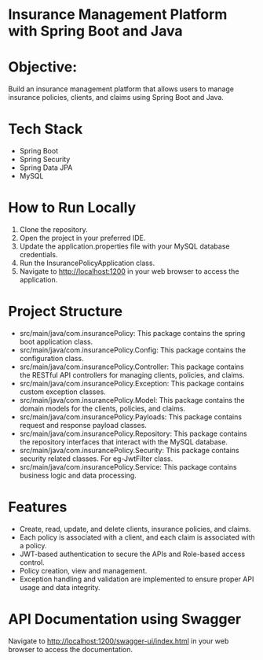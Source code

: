 <h1>Insurance Management Platform with Spring Boot and Java</h1>
<h1>Objective:</h1>
<p>Build an insurance management platform that allows users to manage insurance
policies, clients, and claims using Spring Boot and Java.</p>

<h1>Tech Stack</h1>
  <ul>
    <li>Spring Boot</li>
    <li>Spring Security</li>
    <li>Spring Data JPA</li>
    <li>MySQL</li>
  </ul>
  
<h1>How to Run Locally</h1>
<ol>
<li>Clone the repository.</li>
<li>Open the project in your preferred IDE.</li>
<li>Update the application.properties file with your MySQL database credentials.</li>
<li>Run the InsurancePolicyApplication class.</li>
<li>Navigate to <a href="http://localhost:1200">http://localhost:1200</a> in your web browser to access the application.</li>
</ol> 

 <h1>Project Structure</h1>
    <ul>
      <li>src/main/java/com.insurancePolicy: This package contains the spring boot application class.</li>
      <li>src/main/java/com.insurancePolicy.Config: This package contains the configuration class.</li>
      <li>src/main/java/com.insurancePolicy.Controller: This package contains the RESTful API controllers for managing clients, policies, and claims.</li>
      <li>src/main/java/com.insurancePolicy.Exception: This package contains custom exception classes.</li>
      <li>src/main/java/com.insurancePolicy.Model: This package contains the domain models for the clients, policies, and claims.</li>
      <li>src/main/java/com.insurancePolicy.Payloads:  This package contains request and response payload classes.</li>
      <li>src/main/java/com.insurancePolicy.Repository: This package contains the repository interfaces that interact with the MySQL database.</li>
      <li>src/main/java/com.insurancePolicy.Security: This package contains security related classes. For eg-JwtFilter class.</li>
      <li>src/main/java/com.insurancePolicy.Service: This package contains business logic and data processing.</li>
    </ul>
    
 <h1>Features</h1>
     <ul>
    <li>Create, read, update, and delete clients, insurance policies, and claims.</li>
    <li>Each policy is associated with a client, and each claim is associated with a policy.</li>
    <li>JWT-based authentication to secure the APIs and Role-based access control.</li>
    <li>Policy creation, view and management.</li>
    <li>Exception handling and validation are implemented to ensure proper API usage and data integrity.</li>
     </ul>
    
<h1>API Documentation using Swagger</h1>
 <p>Navigate to <a href="http://localhost:1200/swagger-ui/index.html">http://localhost:1200/swagger-ui/index.html</a> in your web browser to access the documentation.</p>
